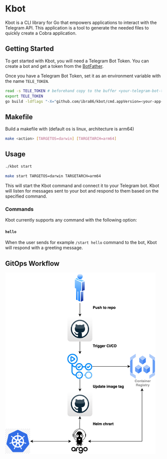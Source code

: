 # Kbot

Kbot is a CLI library for Go that empowers applications to interact with the Telegram API. This application is a tool to generate the needed files to quickly create a Cobra application.

## Getting Started

To get started with Kbot, you will need a Telegram Bot Token. You can create a bot and get a token from the [BotFather](https://t.me/BotFather).

Once you have a Telegram Bot Token, set it as an environment variable with the name `TELE_TOKEN`.

```sh
read -s TELE_TOKEN # beforehand copy to the buffer <your-telegram-bot-token>
export TELE_TOKEN
go build -ldflags "-X="github.com/ibra86/kbot/cmd.appVersion=<your-app-version>
```
## Makefile

Build a makefile with (default os is linux, architecture is arm64)
```sh
make <action> [TARGETOS=darwin] [TARGETARCH=arm64]
```


## Usage

```sh
./kbot start
```
```sh
make start TARGETOS=darwin TARGETARCH=arm64
```

This will start the Kbot command and connect it to your Telegram bot. Kbot will listen for messages sent to your bot and respond to them based on the specified command.

### Commands

Kbot currently supports any command with the following option:

#### `hello`

When the user sends for example `/start hello` command to the bot, Kbot will respond with a greeting message.

## GitOps Workflow

![GitOps_Workflow](git-ops.drawio.png)
